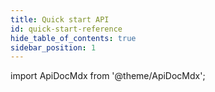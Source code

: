 ```yaml
---
title: Quick start API
id: quick-start-reference
hide_table_of_contents: true
sidebar_position: 1
---
```


import ApiDocMdx from '@theme/ApiDocMdx';

<ApiDocMdx id="using-single-yaml" />
